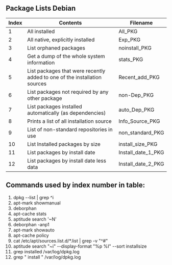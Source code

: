 Package Lists  Debian
----------------------

| Index | Contents | Filename |
| -------- | -------- | ----- |
| 1 | All installed | All_PKG |
| 2 | All native, explicitly installed | Exp_PKG |
| 3 | List orphaned packages  | noinstall_PKG |
| 4 | Get a dump of the whole system information | stats_PKG |
| 5 | List packages that were recently added to one of the installation sources | Recent_add_PKG |
| 6 | List packages not required by any other package | non-Dep_PKG |
| 7 | List packages installed automatically (as dependencies) | auto_Dep_PKG |
| 8 | Prints a list of all installation source |  Info_Source_PKG|
| 9 | List of non-standard repositories in use | non_standard_PKG |
| 10 | List Installed packages by size | install_size_PKG |
| 11 | List packages by install date  | Install_date_1_PKG |
| 12 | List packages by install date less data | Install_date_2_PKG |

Commands used by index number in table:
----------------------
1. dpkg --list | grep ^i 
2. apt-mark showmanual
3.  deborphan 
4.  apt-cache stats 
5.  aptitude search '~N' 
6.  deborphan -anp1 
7.  apt-mark showauto 
8.  apt-cache policy 
9.  cat /etc/apt/sources.list.d/*.list | grep -v "^#" 
10.  aptitude search "~i" --display-format "%p %I" --sort installsize 
11.  grep installed /var/log/dpkg.log 
12.  grep " install " /var/log/dpkg.log 
